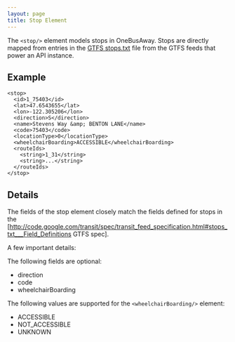 ```yaml
---
layout: page
title: Stop Element
---
```


The `<stop/>` element models stops in OneBusAway.  Stops are directly mapped from entries in the [GTFS stops.txt](http://code.google.com/transit/spec/transit_feed_specification.html#stops_txt___Field_Definitions) file from the GTFS feeds that power an API instance.

## Example

    <stop>
      <id>1_75403</id>
      <lat>47.6543655</lat>
      <lon>-122.305206</lon>
      <direction>S</direction>
      <name>Stevens Way &amp; BENTON LANE</name>
      <code>75403</code>
      <locationType>0</locationType>
      <wheelchairBoarding>ACCESSIBLE</wheelchairBoarding>
      <routeIds>
        <string>1_31</string>
        <string>...</string>
      </routeIds>
    </stop>

## Details

The fields of the stop element closely match the fields defined for stops in the [http://code.google.com/transit/spec/transit_feed_specification.html#stops_txt___Field_Definitions GTFS spec].

A few important details:

The following fields are optional:

* direction
* code
* wheelchairBoarding

The following values are supported for the `<wheelchairBoarding/>` element:

* ACCESSIBLE
* NOT_ACCESSIBLE
* UNKNOWN